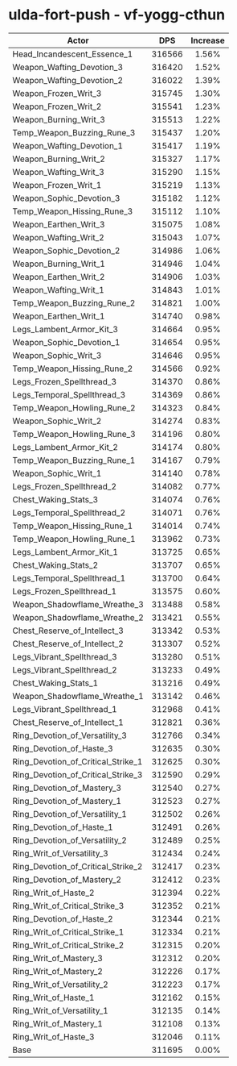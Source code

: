 # ulda-fort-push - vf-yogg-cthun
| Actor | DPS | Increase |
|---|:---:|:---:|
|Head_Incandescent_Essence_1|316566|1.56%|
|Weapon_Wafting_Devotion_3|316420|1.52%|
|Weapon_Wafting_Devotion_2|316022|1.39%|
|Weapon_Frozen_Writ_3|315745|1.30%|
|Weapon_Frozen_Writ_2|315541|1.23%|
|Weapon_Burning_Writ_3|315513|1.22%|
|Temp_Weapon_Buzzing_Rune_3|315437|1.20%|
|Weapon_Wafting_Devotion_1|315417|1.19%|
|Weapon_Burning_Writ_2|315327|1.17%|
|Weapon_Wafting_Writ_3|315290|1.15%|
|Weapon_Frozen_Writ_1|315219|1.13%|
|Weapon_Sophic_Devotion_3|315182|1.12%|
|Temp_Weapon_Hissing_Rune_3|315112|1.10%|
|Weapon_Earthen_Writ_3|315075|1.08%|
|Weapon_Wafting_Writ_2|315043|1.07%|
|Weapon_Sophic_Devotion_2|314986|1.06%|
|Weapon_Burning_Writ_1|314946|1.04%|
|Weapon_Earthen_Writ_2|314906|1.03%|
|Weapon_Wafting_Writ_1|314843|1.01%|
|Temp_Weapon_Buzzing_Rune_2|314821|1.00%|
|Weapon_Earthen_Writ_1|314740|0.98%|
|Legs_Lambent_Armor_Kit_3|314664|0.95%|
|Weapon_Sophic_Devotion_1|314654|0.95%|
|Weapon_Sophic_Writ_3|314646|0.95%|
|Temp_Weapon_Hissing_Rune_2|314566|0.92%|
|Legs_Frozen_Spellthread_3|314370|0.86%|
|Legs_Temporal_Spellthread_3|314369|0.86%|
|Temp_Weapon_Howling_Rune_2|314323|0.84%|
|Weapon_Sophic_Writ_2|314274|0.83%|
|Temp_Weapon_Howling_Rune_3|314196|0.80%|
|Legs_Lambent_Armor_Kit_2|314174|0.80%|
|Temp_Weapon_Buzzing_Rune_1|314167|0.79%|
|Weapon_Sophic_Writ_1|314140|0.78%|
|Legs_Frozen_Spellthread_2|314082|0.77%|
|Chest_Waking_Stats_3|314074|0.76%|
|Legs_Temporal_Spellthread_2|314071|0.76%|
|Temp_Weapon_Hissing_Rune_1|314014|0.74%|
|Temp_Weapon_Howling_Rune_1|313962|0.73%|
|Legs_Lambent_Armor_Kit_1|313725|0.65%|
|Chest_Waking_Stats_2|313707|0.65%|
|Legs_Temporal_Spellthread_1|313700|0.64%|
|Legs_Frozen_Spellthread_1|313575|0.60%|
|Weapon_Shadowflame_Wreathe_3|313488|0.58%|
|Weapon_Shadowflame_Wreathe_2|313421|0.55%|
|Chest_Reserve_of_Intellect_3|313342|0.53%|
|Chest_Reserve_of_Intellect_2|313307|0.52%|
|Legs_Vibrant_Spellthread_3|313280|0.51%|
|Legs_Vibrant_Spellthread_2|313233|0.49%|
|Chest_Waking_Stats_1|313216|0.49%|
|Weapon_Shadowflame_Wreathe_1|313142|0.46%|
|Legs_Vibrant_Spellthread_1|312968|0.41%|
|Chest_Reserve_of_Intellect_1|312821|0.36%|
|Ring_Devotion_of_Versatility_3|312766|0.34%|
|Ring_Devotion_of_Haste_3|312635|0.30%|
|Ring_Devotion_of_Critical_Strike_1|312625|0.30%|
|Ring_Devotion_of_Critical_Strike_3|312590|0.29%|
|Ring_Devotion_of_Mastery_3|312540|0.27%|
|Ring_Devotion_of_Mastery_1|312523|0.27%|
|Ring_Devotion_of_Versatility_1|312502|0.26%|
|Ring_Devotion_of_Haste_1|312491|0.26%|
|Ring_Devotion_of_Versatility_2|312489|0.25%|
|Ring_Writ_of_Versatility_3|312434|0.24%|
|Ring_Devotion_of_Critical_Strike_2|312417|0.23%|
|Ring_Devotion_of_Mastery_2|312412|0.23%|
|Ring_Writ_of_Haste_2|312394|0.22%|
|Ring_Writ_of_Critical_Strike_3|312352|0.21%|
|Ring_Devotion_of_Haste_2|312344|0.21%|
|Ring_Writ_of_Critical_Strike_1|312334|0.21%|
|Ring_Writ_of_Critical_Strike_2|312315|0.20%|
|Ring_Writ_of_Mastery_3|312312|0.20%|
|Ring_Writ_of_Mastery_2|312226|0.17%|
|Ring_Writ_of_Versatility_2|312223|0.17%|
|Ring_Writ_of_Haste_1|312162|0.15%|
|Ring_Writ_of_Versatility_1|312135|0.14%|
|Ring_Writ_of_Mastery_1|312108|0.13%|
|Ring_Writ_of_Haste_3|312046|0.11%|
|Base|311695|0.00%|
